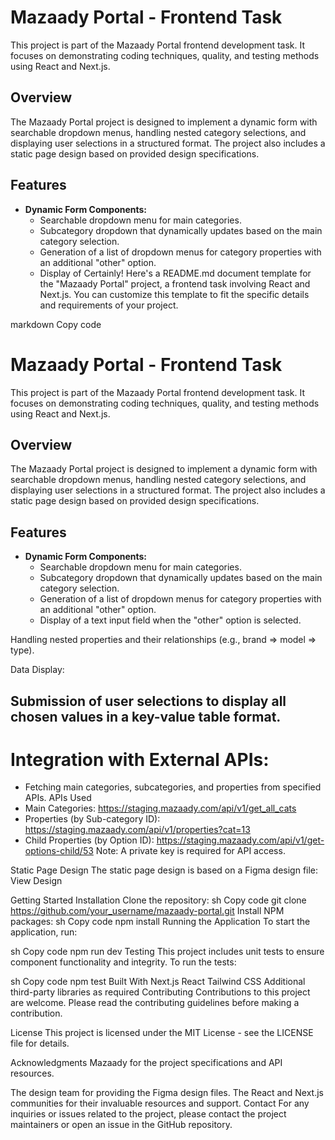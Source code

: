 # Mazaady Portal - Frontend Task

This project is part of the Mazaady Portal frontend development task. It focuses on demonstrating coding techniques, quality, and testing methods using React and Next.js.

## Overview

The Mazaady Portal project is designed to implement a dynamic form with searchable dropdown menus, handling nested category selections, and displaying user selections in a structured format. The project also includes a static page design based on provided design specifications.

## Features

- **Dynamic Form Components:**
  - Searchable dropdown menu for main categories.
  - Subcategory dropdown that dynamically updates based on the main category selection.
  - Generation of a list of dropdown menus for category properties with an additional "other" option.
  - Display of
Certainly! Here's a README.md document template for the "Mazaady Portal" project, a frontend task involving React and Next.js. You can customize this template to fit the specific details and requirements of your project.

markdown
Copy code
# Mazaady Portal - Frontend Task

This project is part of the Mazaady Portal frontend development task. It focuses on demonstrating coding techniques, quality, and testing methods using React and Next.js.

## Overview

The Mazaady Portal project is designed to implement a dynamic form with searchable dropdown menus, handling nested category selections, and displaying user selections in a structured format. The project also includes a static page design based on provided design specifications.

## Features

- **Dynamic Form Components:**
  - Searchable dropdown menu for main categories.
  - Subcategory dropdown that dynamically updates based on the main category selection.
  - Generation of a list of dropdown menus for category properties with an additional "other" option.
  - Display of
a text input field when the "other" option is selected.

Handling nested properties and their relationships (e.g., brand => model => type).

Data Display:

## Submission of user selections to display all chosen values in a key-value table format.
# Integration with External APIs:

- Fetching main categories, subcategories, and properties from specified APIs.
APIs Used
- Main Categories: https://staging.mazaady.com/api/v1/get_all_cats
- Properties (by Sub-category ID): https://staging.mazaady.com/api/v1/properties?cat=13
- Child Properties (by Option ID): https://staging.mazaady.com/api/v1/get-options-child/53
Note: A private key is required for API access.

Static Page Design
The static page design is based on a Figma design file:
View Design

Getting Started
Installation
Clone the repository:
sh
Copy code
git clone https://github.com/your_username/mazaady-portal.git
Install NPM packages:
sh
Copy code
npm install
Running the Application
To start the application, run:

sh
Copy code
npm run dev
Testing
This project includes unit tests to ensure component functionality and integrity. To run the tests:

sh
Copy code
npm test
Built With
Next.js
React
Tailwind CSS
Additional third-party libraries as required
Contributing
Contributions to this project are welcome. Please read the contributing guidelines before making a contribution.

License
This project is licensed under the MIT License - see the LICENSE file for details.

Acknowledgments
Mazaady for the project specifications and
API resources.

The design team for providing the Figma design files.
The React and Next.js communities for their invaluable resources and support.
Contact
For any inquiries or issues related to the project, please contact the project maintainers or open an issue in the GitHub repository.
